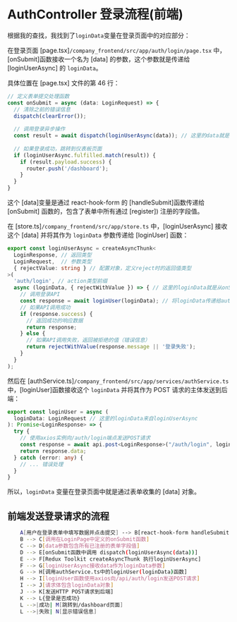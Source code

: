 # AuthController 登录流程(前端)

根据我的查找，我找到了`loginData`变量在登录页面中的对应部分：

在登录页面 [page.tsx]`/company_frontend/src/app/auth/login/page.tsx` 中，[onSubmit]函数接收一个名为 [data] 的参数，这个参数就是传递给 [loginUserAsync] 的 `loginData`。

具体位置在 [page.tsx] 文件的第 46 行：

```typescript
// 定义表单提交处理函数
const onSubmit = async (data: LoginRequest) => {
  // 清除之前的错误信息
  dispatch(clearError());
  
  // 调用登录异步操作
  const result = await dispatch(loginUserAsync(data)); // 这里的data就是loginData
  
  // 如果登录成功，跳转到仪表板页面
  if (loginUserAsync.fulfilled.match(result)) {
    if (result.payload.success) {
      router.push('/dashboard');
    }
  }
}
```

这个 [data]变量是通过 react-hook-form 的 [handleSubmit]函数传递给 [onSubmit] 函数的，包含了表单中所有通过 [register]) 注册的字段值。

在 [store.ts]`/company_frontend/src/app/store.ts` 中，[loginUserAsync] 接收这个 [data] 并将其作为 `loginData` 参数传递给 [loginUser] 函数：

```typescript
export const loginUserAsync = createAsyncThunk<
  LoginResponse, // 返回类型
  LoginRequest,  // 参数类型
  { rejectValue: string } // 配置对象，定义reject时的返回值类型
>(
  'auth/login', // action类型前缀
  async (loginData, { rejectWithValue }) => { // 这里的loginData就是从onSubmit传入的data
    // 调用登录API
    const response = await loginUser(loginData); // 将loginData传递给authService
    // 如果API调用成功
    if (response.success) {
      // 返回成功的响应数据
      return response;
    } else {
      // 如果API调用失败，返回被拒绝的值（错误信息）
      return rejectWithValue(response.message || '登录失败');
    }
  }
);
```

然后在 [authService.ts]`/company_frontend/src/app/services/authService.ts` 中，[loginUser]函数接收这个 `loginData` 并将其作为 POST 请求的主体发送到后端：

```typescript
export const loginUser = async (
  loginData: LoginRequest // 这里的loginData来自loginUserAsync
): Promise<LoginResponse> => {
  try {
    // 使用axios实例向/auth/login端点发送POST请求
    const response = await api.post<LoginResponse>("/auth/login", loginData);
    return response.data;
  } catch (error: any) {
    // ... 错误处理
  }
}
```

所以，`loginData` 变量在登录页面中就是通过表单收集的 [data] 对象。

## 前端发送登录请求的流程

```bash
    A[用户在登录表单中填写数据并点击提交] --> B[react-hook-form handleSubmit 捕获表单提交]
    B --> C[调用在LoginPage中定义的onSubmit函数]
    C --> D[data参数包含所有已注册的表单字段值]
    D --> E[onSubmit函数中调用 dispatch(loginUserAsync(data))]
    E --> F[Redux Toolkit createAsyncThunk 执行loginUserAsync]
    F --> G[loginUserAsync接收data作为loginData参数]
    G --> H[调用authService.ts中的loginUser(loginData)函数]
    H --> I[loginUser函数使用axios向/api/auth/login发送POST请求]
    I --> J[请求体包含loginData对象]
    J --> K[发送HTTP POST请求到后端]
    K --> L{登录是否成功}
    L -->|成功| M[跳转到/dashboard页面]
    L -->|失败| N[显示错误信息]
```